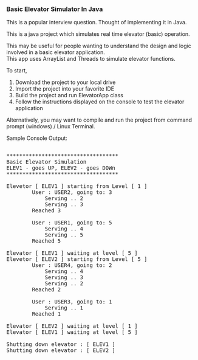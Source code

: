 <H3>Basic Elevator Simulator In Java</H3>

This is a popular interview question. Thought of implementing it in Java.

This is a java project which simulates real time elevator (basic) operation.

This may be useful for people wanting to understand the design and logic involved in a basic elevator application.</br>
This app uses ArrayList and Threads to simulate elevator functions.

To start, 

1. Download the project to your local drive 
2. Import the project into your favorite IDE
3. Build the project and run ElevatorApp class
4. Follow the instructions displayed on the console to test the elevator application

Alternatively, you may want to compile and run the project from command prompt (windows) / Linux Terminal.


Sample Console Output:

<pre>

***********************************
Basic Elevator Simulation
ELEV1 - goes UP, ELEV2 - goes DOWn
***********************************

Elevetor [ ELEV1 ] starting from Level [ 1 ]
		User : USER2, going to: 3
			Serving .. 2
			Serving .. 3
		Reached 3

		User : USER1, going to: 5
			Serving .. 4
			Serving .. 5
		Reached 5

Elevator [ ELEV1 ] waiting at level [ 5 ]
Elevetor [ ELEV2 ] starting from Level [ 5 ]
		User : USER4, going to: 2
			Serving .. 4
			Serving .. 3
			Serving .. 2
		Reached 2

		User : USER3, going to: 1
			Serving .. 1
		Reached 1

Elevator [ ELEV2 ] waiting at level [ 1 ]
Elevator [ ELEV1 ] waiting at level [ 5 ]

Shutting down elevator : [ ELEV1 ]
Shutting down elevator : [ ELEV2 ]

</pre>
